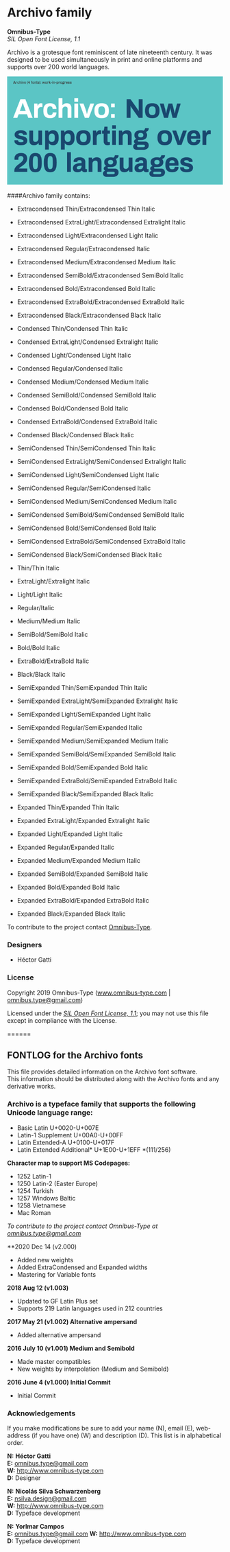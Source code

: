 # Archivo family

**Omnibus-Type**  
*SIL Open Font License, 1.1*

Archivo is a grotesque font reminiscent of late nineteenth century. It was designed to be used simultaneously in print and online platforms and supports over 200 world languages.

![Sample of Archivo Family.](./documentation/Archivo.png "Archivo")


####Archivo family contains:


* Extracondensed Thin/Extracondensed Thin Italic
* Extracondensed ExtraLight/Extracondensed Extralight Italic
* Extracondensed Light/Extracondensed Light Italic
* Extracondensed Regular/Extracondensed Italic
* Extracondensed Medium/Extracondensed Medium Italic
* Extracondensed SemiBold/Extracondensed SemiBold Italic
* Extracondensed Bold/Extracondensed Bold Italic
* Extracondensed ExtraBold/Extracondensed ExtraBold Italic
* Extracondensed Black/Extracondensed Black Italic

* Condensed Thin/Condensed Thin Italic
* Condensed ExtraLight/Condensed Extralight Italic
* Condensed Light/Condensed Light Italic
* Condensed Regular/Condensed Italic
* Condensed Medium/Condensed Medium Italic
* Condensed SemiBold/Condensed SemiBold Italic
* Condensed Bold/Condensed Bold Italic
* Condensed ExtraBold/Condensed ExtraBold Italic
* Condensed Black/Condensed Black Italic

* SemiCondensed Thin/SemiCondensed Thin Italic
* SemiCondensed ExtraLight/SemiCondensed Extralight Italic
* SemiCondensed Light/SemiCondensed Light Italic
* SemiCondensed Regular/SemiCondensed Italic
* SemiCondensed Medium/SemiCondensed Medium Italic
* SemiCondensed SemiBold/SemiCondensed SemiBold Italic
* SemiCondensed Bold/SemiCondensed Bold Italic
* SemiCondensed ExtraBold/SemiCondensed ExtraBold Italic
* SemiCondensed Black/SemiCondensed Black Italic

* Thin/Thin Italic
* ExtraLight/Extralight Italic
* Light/Light Italic
* Regular/Italic
* Medium/Medium Italic
* SemiBold/SemiBold Italic
* Bold/Bold Italic
* ExtraBold/ExtraBold Italic
* Black/Black Italic

* SemiExpanded Thin/SemiExpanded Thin Italic
* SemiExpanded ExtraLight/SemiExpanded Extralight Italic
* SemiExpanded Light/SemiExpanded Light Italic
* SemiExpanded Regular/SemiExpanded Italic
* SemiExpanded Medium/SemiExpanded Medium Italic
* SemiExpanded SemiBold/SemiExpanded SemiBold Italic
* SemiExpanded Bold/SemiExpanded Bold Italic
* SemiExpanded ExtraBold/SemiExpanded ExtraBold Italic
* SemiExpanded Black/SemiExpanded Black Italic

* Expanded Thin/Expanded Thin Italic
* Expanded ExtraLight/Expanded Extralight Italic
* Expanded Light/Expanded Light Italic
* Expanded Regular/Expanded Italic
* Expanded Medium/Expanded Medium Italic
* Expanded SemiBold/Expanded SemiBold Italic
* Expanded Bold/Expanded Bold Italic
* Expanded ExtraBold/Expanded ExtraBold Italic
* Expanded Black/Expanded Black Italic


To contribute to the project contact [Omnibus-Type](http://omnibus-type.com/).

### Designers

* Héctor Gatti

### License

Copyright 2019 Omnibus-Type (www.omnibus-type.com | omnibus.type@gmail.com)

Licensed under the [*SIL Open Font License, 1.1*](http://scripts.sil.org/OFL); you may not use this file except in compliance with the License.

======
## FONTLOG for the Archivo fonts

This file provides detailed information on the Archivo font software.  
This information should be distributed along with the Archivo fonts and any derivative works.

### Archivo is a typeface family that supports the following Unicode language range: 

* Basic Latin 				U+0020-U+007E
* Latin-1 Supplement 		U+00A0-U+00FF
* Latin Extended-A 			U+0100-U+017F
* Latin Extended Additional*	U+1E00-U+1EFF *(111/256)

**Character map to support MS Codepages:**
* 1252 Latin-1
* 1250 Latin-2 (Easter Europe)
* 1254 Turkish
* 1257 Windows Baltic
* 1258 Vietnamese
* Mac Roman

*To contribute to the project contact Omnibus-Type at omnibus.type@gmail.com*

**2020 Dec 14 (v2.000)
- Added new weights
- Added ExtraCondensed and Expanded widths
- Mastering for Variable fonts

**2018 Aug 12 (v1.003)**
- Updated to GF Latin Plus set
- Supports 219 Latin languages used in 212 countries

**2017 May 21 (v1.002) Alternative ampersand**
- Added alternative ampersand

**2016 July 10 (v1.001) Medium and Semibold**
- Made master compatibles
- New weights by interpolation (Medium and Semibold)

**2016 June 4 (v1.000) Initial Commit**

- Initial Commit

### Acknowledgements

If you make modifications be sure to add your name (N), email (E), web-address
(if you have one) (W) and description (D). This list is in alphabetical order.


**N:** **Héctor Gatti**  
**E:** omnibus.type@gmail.com  
**W:** http://www.omnibus-type.com  
**D:** Designer

**N:** **Nicolás Silva Schwarzenberg**  
**E:** nsilva.design@gmail.com  
**W:** http://www.omnibus-type.com  
**D:** Typeface development  

**N:** **Yorlmar Campos**  
**E:** omnibus.type@gmail.com 
**W:** http://www.omnibus-type.com  
**D:** Typeface development 